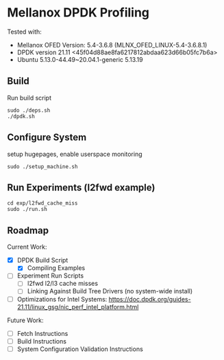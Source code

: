 # Mellanox DPDK Profiling

Tested with:
- Mellanox OFED Version: 5.4-3.6.8 (MLNX_OFED_LINUX-5.4-3.6.8.1)
- DPDK version 21.11 <45f04d88ae8fa6217812abdaa623d66b05fc7b6a>
- Ubuntu 5.13.0-44.49~20.04.1-generic 5.13.19

## Build
Run build script
```
sudo ./deps.sh
./dpdk.sh
```

## Configure System
setup hugepages, enable userspace monitoring
```
sudo ./setup_machine.sh
```

## Run Experiments (l2fwd example)
```
cd exp/l2fwd_cache_miss
sudo ./run.sh
```

## Roadmap
Current Work:
- [x] DPDK Build Script
	- [x] Compiling Examples
- [ ] Experiment Run Scripts
	- [ ] l2fwd l2/l3 cache misses
	- [ ] Linking Against Build Tree Drivers (no system-wide install)
- [ ] Optimizations for Intel Systems: https://doc.dpdk.org/guides-21.11/linux_gsg/nic_perf_intel_platform.html

Future Work:
- [ ] Fetch Instructions
- [ ] Build Instructions
- [ ] System Configuration Validation Instructions
